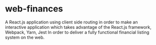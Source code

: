 # web-finances
A React.js application using client side routing in order to make an interactive application which takes advantage of the React.js framework, Webpack, Yarn, Jest In order to deliver a fully functional financial listing system on the web.
